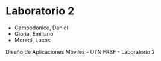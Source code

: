 # Laboratorio 2
* Campodonico, Daniel
* Gioria, Emiliano
* Moretti, Lucas

Diseño de Aplicaciones Móviles - UTN FRSF - Laboratorio 2
